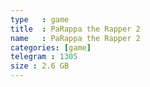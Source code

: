 ```yaml
---
type   : game
title  : PaRappa the Rapper 2
name   : PaRappa the Rapper 2
categories: [game]
telegram : 1305
size : 2.6 GB
---
```



